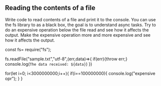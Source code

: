 ## Reading the contents of a file

Write code to read contents of a file and print it to the console. 
You can use the fs library to as a black box, the goal is to understand async tasks. 
Try to do an expensive operation below the file read and see how it affects the output. 
Make the expensive operation more and more expensive and see how it affects the output. 

const fs= require("fs");

fs.readFile("sample.txt","utf-8",(err,data)=>{
    if(err){throw err;}
    console.log(`The data received: ${data}`)
})

for(let i=0; i<3000000000;i++){
    if(i==100000000){
        console.log("expensive opr");
    }
}